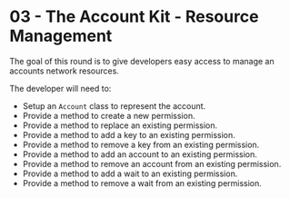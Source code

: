 # 03 - The Account Kit - Resource Management

The goal of this round is to give developers easy access to manage an accounts network resources.

The developer will need to:

- Setup an `Account` class to represent the account.
- Provide a method to create a new permission.
- Provide a method to replace an existing permission.
- Provide a method to add a key to an existing permission.
- Provide a method to remove a key from an existing permission.
- Provide a method to add an account to an existing permission.
- Provide a method to remove an account from an existing permission.
- Provide a method to add a wait to an existing permission.
- Provide a method to remove a wait from an existing permission.